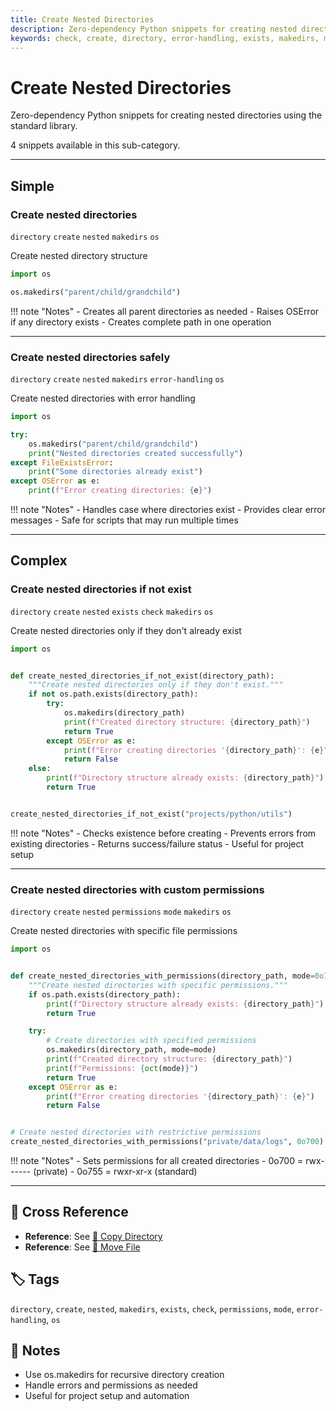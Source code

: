 ```yaml
---
title: Create Nested Directories
description: Zero-dependency Python snippets for creating nested directories using the standard library.
keywords: check, create, directory, error-handling, exists, makedirs, mode, nested, os, permissions
---
```


# Create Nested Directories

Zero-dependency Python snippets for creating nested directories using the standard library.

4 snippets available in this sub-category.

---

## Simple

###  Create nested directories

`directory` `create` `nested` `makedirs` `os`

Create nested directory structure

```python
import os

os.makedirs("parent/child/grandchild")
```

!!! note "Notes"
    - Creates all parent directories as needed
    - Raises OSError if any directory exists
    - Creates complete path in one operation

<hr class="snippet-divider">

### Create nested directories safely

`directory` `create` `nested` `makedirs` `error-handling` `os`

Create nested directories with error handling

```python
import os

try:
    os.makedirs("parent/child/grandchild")
    print("Nested directories created successfully")
except FileExistsError:
    print("Some directories already exist")
except OSError as e:
    print(f"Error creating directories: {e}")
```

!!! note "Notes"
    - Handles case where directories exist
    - Provides clear error messages
    - Safe for scripts that may run multiple times

<hr class="snippet-divider">

## Complex

###  Create nested directories if not exist

`directory` `create` `nested` `exists` `check` `makedirs` `os`

Create nested directories only if they don't already exist

```python
import os


def create_nested_directories_if_not_exist(directory_path):
    """Create nested directories only if they don't exist."""
    if not os.path.exists(directory_path):
        try:
            os.makedirs(directory_path)
            print(f"Created directory structure: {directory_path}")
            return True
        except OSError as e:
            print(f"Error creating directories '{directory_path}': {e}")
            return False
    else:
        print(f"Directory structure already exists: {directory_path}")
        return True


create_nested_directories_if_not_exist("projects/python/utils")
```

!!! note "Notes"
    - Checks existence before creating
    - Prevents errors from existing directories
    - Returns success/failure status
    - Useful for project setup

<hr class="snippet-divider">

### Create nested directories with custom permissions

`directory` `create` `nested` `permissions` `mode` `makedirs` `os`

Create nested directories with specific file permissions

```python
import os


def create_nested_directories_with_permissions(directory_path, mode=0o755):
    """Create nested directories with specific permissions."""
    if os.path.exists(directory_path):
        print(f"Directory structure already exists: {directory_path}")
        return True

    try:
        # Create directories with specified permissions
        os.makedirs(directory_path, mode=mode)
        print(f"Created directory structure: {directory_path}")
        print(f"Permissions: {oct(mode)}")
        return True
    except OSError as e:
        print(f"Error creating directories '{directory_path}': {e}")
        return False


# Create nested directories with restrictive permissions
create_nested_directories_with_permissions("private/data/logs", 0o700)
```

!!! note "Notes"
    - Sets permissions for all created directories
    - 0o700 = rwx------ (private)
    - 0o755 = rwxr-xr-x (standard)

<hr class="snippet-divider">

## 🔗 Cross Reference

- **Reference**: See [📂 Copy Directory](copy_directory.md)
- **Reference**: See [📂 Move File](move_file.md)

## 🏷️ Tags

`directory`, `create`, `nested`, `makedirs`, `exists`, `check`, `permissions`, `mode`, `error-handling`, `os`

## 📝 Notes
- Use os.makedirs for recursive directory creation
- Handle errors and permissions as needed
- Useful for project setup and automation
